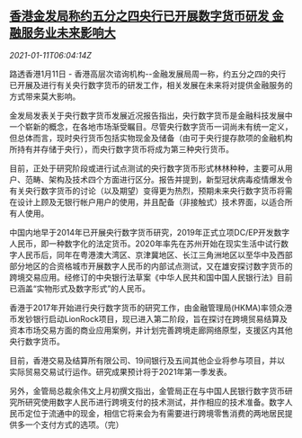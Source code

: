 <!--1610346196000-->
[香港金发局称约五分之四央行已开展数字货币研发 金融服务业未来影响大](https://cn.reuters.com/article/hk-fdb-cen-digital-currency-0111-idCNKBS29G0DH)
------

<div><i>2021-01-11T06:04:14Z</i></div><p>路透香港1月11日 - 香港高层次谘询机构--金融发展局周一称，约五分之四的央行已开展及进行有关央行数字货币的研发工作，相关发展在未来将对提供金融服务的方式带来莫大影响。</p><p>金发局发表关于央行数字货币发展近况报告指出，央行数字货币是金融科技发展中一个崭新的概念，在各地市场渐受瞩目。尽管央行数字货币一词尚未有统一定义，但总体而言，现时央行货币包括实物现金及储备（由可于央行提存款项的金融机构所持有并存储于央行），而央行数字货币将成为第三种央行货币。</p><p>目前，正处于研究阶段或进行试点测试的央行数字货币形式林林种种，主要可从用户、范畴、架构及技术四个方面进行区分。报告并提到，新型冠状病毒疫情爆发令有关央行数字货币的讨论（以及期望）变得更为热烈，预期未来央行数字货币将需在设计上顾及无银行帐户用户的使用，并且配备（非接触式）技术界面，以适合所有人使用。</p><p>中国内地早于2014年已开展央行数字货币研究，2019年正式立项DC/EP开发数字人民币，即一种数字化的法定货币。2020年率先在苏州开始在现实生活中试行数字人民币后，同年在粤港澳大湾区、京津冀地区、长江三角洲地区以至华中及西部部分地区的合资格城市开展数字人民币的内部试点测试，又在雄安探讨数字货币的跨境交易应用。经修订的中央银行法草案《中华人民共和国中国人民银行法》目前已涵盖“实物形式及数字形式”的人民币。</p><p>香港于2017年开始进行央行数字货币的研究工作，由金融管理局(HKMA)率领众港币发钞银行启动LionRock项目，现已进入第二阶段，旨在探讨在跨境贸易结算及资本市场交易方面的商业应用案例，并计划完善跨境走廊网络原型，支援区内其他央行数字货币。</p><p>目前，香港交易及结算所有限公司、19间银行及五间其他企业将参与项目，并以实际贸易交易试行运作。研究成果预计将于2021年第一季发表。</p><p>另外，金管局总裁余伟文上月初撰文指出，金管局正在与中国人民银行数字货币研究所研究使用数字人民币进行跨境支付的技术测试，并作相应的技术准备。数字人民币定位于流通中的现金，相信它将来会为有需要进行跨境零售消费的两地居民提供多一个支付方式的选项。（完）</p>
